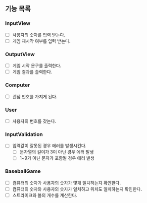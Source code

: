 ## 기능 목록

### InputView
- [ ] 사용자의 숫자를 입력 받는다.
- [ ] 게임 재시작 여부를 입력 받는다.

### OutputView
- [ ] 게임 시작 문구를 출력한다.
- [ ] 게임 결과를 출력한다.

### Computer
- [ ] 랜덤 번호를 가지게 된다.

### User
- [ ] 사용자의 번호를 갖는다.

### InputValidation
- [ ] 입력값이 잘못된 경우 에러를 발생시킨다.
   - [ ] 문자열의 길이가 3이 아닌 경우 에러 발생
   - [ ] 1~9가 아닌 문자가 포함될 경우 에러 발생

### BaseballGame
- [ ] 컴퓨터의 숫자가 사용자의 숫자가 몇개 일치하는지 확인한다.
- [ ] 컴퓨터의 숫자와 사용자의 숫자가 일치하고 위치도 일치하는지 확인한다.
- [ ] 스트라이크와 볼의 개수를 계산한다.
